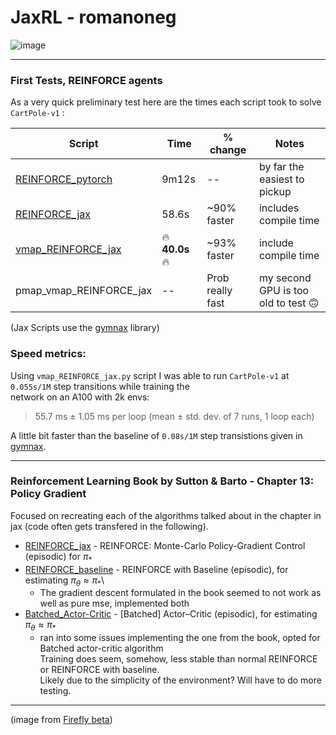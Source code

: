# JaxRL - romanoneg

![image](https://github.com/romanoneg/JaxRL/assets/43445765/3a41737e-4be5-4576-83b6-7ea76e25dd60)

---
### First Tests, REINFORCE agents

As a very quick preliminary test here are the times each script took to solve `CartPole-v1` :

| Script        | Time     | % change | Notes |
|--------------|-----------|------------|-----------|
| [REINFORCE_pytorch](https://github.com/romanoneg/JaxRL/blob/main/REINFORCE/REINFORCE_pytorch.py)   | 9m12s   | -- | by far the easiest to pickup        |
| [REINFORCE_jax](https://github.com/romanoneg/JaxRL/blob/main/REINFORCE/REINFORCE_jax.py) | 58.6s  | ~90% faster | includes compile time       |
| [vmap_REINFORCE_jax](https://github.com/romanoneg/JaxRL/blob/main/REINFORCE/vmap_REINFORCE_jax.py)     | 🔥**40.0s**🔥 | ~93% faster | include compile time       |
| pmap_vmap_REINFORCE_jax| --            | Prob really fast| my second GPU is too old to test 🙃  |

(Jax Scripts use the [gymnax](https://github.com/RobertTLange/gymnax) library)

### Speed metrics:

Using `vmap_REINFORCE_jax.py` script I was able to run `CartPole-v1` at `0.055s/1M` step transitions while training the\
network on an A100 with 2k envs:

> 55.7 ms ± 1.05 ms per loop (mean ± std. dev. of 7 runs, 1 loop each)
  
A little bit faster than the baseline of `0.08s/1M` step transistions given in [gymnax](https://github.com/RobertTLange/gymnax).

---
### Reinforcement Learning Book by Sutton & Barto - Chapter 13: Policy Gradient 

Focused on recreating each of the algorithms talked about in the chapter in jax (code often gets transfered in the following).

- [REINFORCE_jax](https://github.com/romanoneg/JaxRL/blob/main/REINFORCE/REINFORCE_jax.py) - REINFORCE: Monte-Carlo Policy-Gradient Control (episodic) for $\pi_*$ 
- [REINFORCE_baseline](https://github.com/romanoneg/JaxRL/blob/main/RLbook/REINFORCE_baseline.py) - REINFORCE with Baseline (episodic), for estimating $\pi_\theta \approx \pi_*$\
	* The gradient descent formulated in the book seemed to not work as well as pure mse, implemented both
- [Batched_Actor-Critic](https://github.com/romanoneg/JaxRL/blob/main/RLbook/B-Actor-Critic.py) - \[Batched\] Actor–Critic (episodic), for estimating $\pi_\theta \approx \pi_*$
	* ran into some issues implementing the one from the book, opted for Batched actor-critic algorithm\
	Training does seem, somehow, less stable than normal REINFORCE or REINFORCE with baseline.\
	Likely due to the simplicity of the environment? Will have to do more testing. 

---

(image from [Firefly beta](https://www.adobe.com/sensei/generative-ai/firefly.html))
